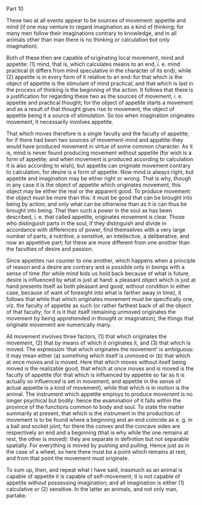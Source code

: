 Part 10

These two at all events appear to be sources of movement: appetite and mind (if one may venture to regard imagination as a kind of thinking; for many men follow their imaginations contrary to knowledge, and in all animals other than man there is no thinking or calculation but only imagination).

Both of these then are capable of originating local movement, mind and appetite: (1) mind, that is, which calculates means to an end, i.
e.
mind practical (it differs from mind speculative in the character of its end); while (2) appetite is in every form of it relative to an end: for that which is the object of appetite is the stimulant of mind practical; and that which is last in the process of thinking is the beginning of the action.
It follows that there is a justification for regarding these two as the sources of movement, i.
e.
appetite and practical thought; for the object of appetite starts a movement and as a result of that thought gives rise to movement, the object of appetite being it a source of stimulation.
So too when imagination originates movement, it necessarily involves appetite.

That which moves therefore is a single faculty and the faculty of appetite; for if there had been two sources of movement-mind and appetite-they would have produced movement in virtue of some common character.
As it is, mind is never found producing movement without appetite (for wish is a form of appetite; and when movement is produced according to calculation it is also according to wish), but appetite can originate movement contrary to calculation, for desire is a form of appetite.
Now mind is always right, but appetite and imagination may be either right or wrong.
That is why, though in any case it is the object of appetite which originates movement, this object may be either the real or the apparent good.
To produce movement the object must be more than this: it must be good that can be brought into being by action; and only what can be otherwise than as it is can thus be brought into being.
That then such a power in the soul as has been described, i.
e.
that called appetite, originates movement is clear.
Those who distinguish parts in the soul, if they distinguish and divide in accordance with differences of power, find themselves with a very large number of parts, a nutritive, a sensitive, an intellective, a deliberative, and now an appetitive part; for these are more different from one another than the faculties of desire and passion.

Since appetites run counter to one another, which happens when a principle of reason and a desire are contrary and is possible only in beings with a sense of time (for while mind bids us hold back because of what is future, desire is influenced by what is just at hand: a pleasant object which is just at hand presents itself as both pleasant and good, without condition in either case, because of want of foresight into what is farther away in time), it follows that while that which originates movement must be specifically one, viz.
the faculty of appetite as such (or rather farthest back of all the object of that faculty; for it is it that itself remaining unmoved originates the movement by being apprehended in thought or imagination), the things that originate movement are numerically many.

All movement involves three factors, (1) that which originates the movement, (2) that by means of which it originates it, and (3) that which is moved.
The expression 'that which originates the movement' is ambiguous: it may mean either (a) something which itself is unmoved or (b) that which at once moves and is moved.
Here that which moves without itself being moved is the realizable good, that which at once moves and is moved is the faculty of appetite (for that which is influenced by appetite so far as it is actually so influenced is set in movement, and appetite in the sense of actual appetite is a kind of movement), while that which is in motion is the animal.
The instrument which appetite employs to produce movement is no longer psychical but bodily: hence the examination of it falls within the province of the functions common to body and soul.
To state the matter summarily at present, that which is the instrument in the production of movement is to be found where a beginning and an end coincide as e.
g.
in a ball and socket joint; for there the convex and the concave sides are respectively an end and a beginning (that is why while the one remains at rest, the other is moved): they are separate in definition but not separable spatially.
For everything is moved by pushing and pulling.
Hence just as in the case of a wheel, so here there must be a point which remains at rest, and from that point the movement must originate.

To sum up, then, and repeat what I have said, inasmuch as an animal is capable of appetite it is capable of self-movement; it is not capable of appetite without possessing imagination; and all imagination is either (1) calculative or (2) sensitive.
In the latter an animals, and not only man, partake.
